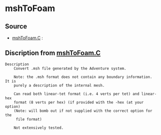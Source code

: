 # mshToFoam

## Source

- [mshToFoam.C](mshToFoam.C) : 


## Discription from [mshToFoam.C](mshToFoam.C)

```
Description
    Convert .msh file generated by the Adventure system.

    Note: the .msh format does not contain any boundary information. It is
    purely a description of the internal mesh.

    Can read both linear-tet format (i.e. 4 verts per tet) and linear-hex
    format (8 verts per hex) (if provided with the -hex (at your option)
    (Note: will bomb out if not supplied with the correct option for the
     file format)

    Not extensively tested.


```

